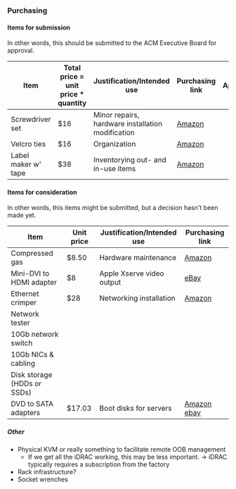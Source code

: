 ### Purchasing

#### Items for submission
In other words, this should be submitted to the ACM Executive Board for approval.

| Item            | Total price = unit price * quantity | Justification/Intended use                        | Purchasing link                                                                            | Approved?|
|-----------------|-------------------------------------|---------------------------------------------------|--------------------------------------------------------------------------------------------|---|
| Screwdriver set | $16                                 | Minor repairs, hardware installation modification | [Amazon](https://smile.amazon.com/dp/B08DRB1DFJ)                                           ||
| Velcro ties     | $16                                 | Organization                                      | [Amazon](https://smile.amazon.com/gp/product/B08TTPX4KB)                                   ||
| Label maker w' tape         | $38        | Inventorying out- and in-use items | [Amazon](https://smile.amazon.com/DYMO-LetraTag-Handheld-Labeling-1955663/dp/B01BD6DRI6)       |

#### Items for consideration
In other words, this items might be submitted, but a decision hasn't been made yet.

| Item                        | Unit price | Justification/Intended use         | Purchasing link                                                                                |
|-----------------------------|------------|------------------------------------|------------------------------------------------------------------------------------------------|
| Compressed gas              | $8.50      | Hardware maintenance               | [Amazon](https://smile.amazon.com/Dust-Off-Disposable-Compressed-Gas-Duster/dp/B073TQ26JX)     |
| Mini-DVI to HDMI adapter    | $8         | Apple Xserve video output          | [eBay](https://www.ebay.com/itm/390693806930)                                                  |
| Ethernet crimper            | $28        | Networking installation            | [Amazon](https://smile.amazon.com/Ethernet-Crimper-Connectors-Crimping-Included/dp/B09JYTBDXN) |
| Network tester              |            |                                    |                                                                                                |
| 10Gb network switch          |            |                                    |                                                                                                |
| 10Gb NICs & cabling          |            |                                    |                                                                                                |
| Disk storage (HDDs or SSDs) |            |                                    |                                                                                                |
| DVD to SATA adapters        | $17.03     | Boot disks for servers             | [Amazon](https://www.amazon.com/12-7mm-Universal-Aluminum-CD-ROM-Optical/dp/B09J56NP4S/) [ebay](https://www.ebay.com/itm/134367151192?chn=ps&mkevt=1&mkcid=28&srsltid=AfAwrE64_cvakGYsjQHQPXZZMYNpuejfg7VKyFXMoJxNHr6HZeFGhc3kHsM) |

##### Other
- Physical KVM or really something to facilitate remote OOB management
  - If we get all the iDRAC working, this may be less important. -> iDRAC typically requires a subscription from the factory
- Rack infrastructure?
- Socket wrenches
